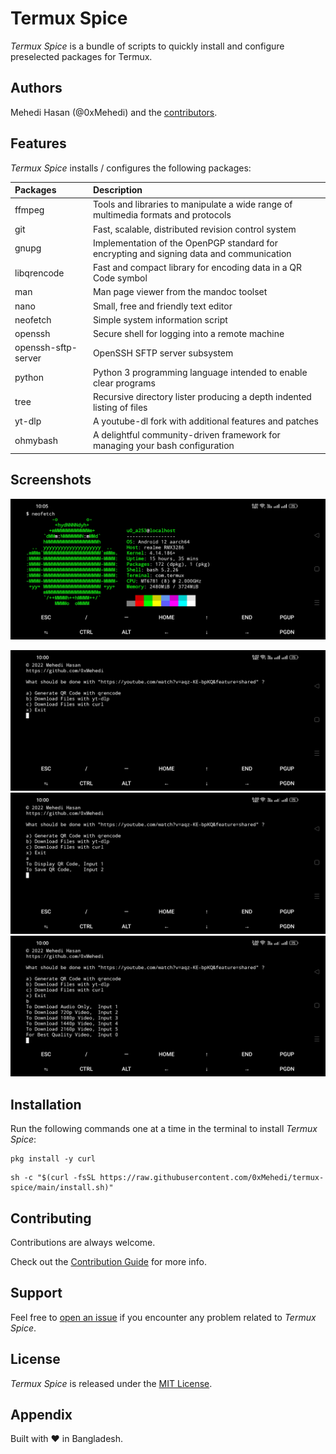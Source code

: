 <!-- cspell:words Mehedi Hasan libqrencode mandoc neofetch ohmybash qrencode termux toolset -->

# Termux Spice

_Termux Spice_ is a bundle of scripts to quickly install and configure preselected packages for Termux.

## Authors

Mehedi Hasan (@0xMehedi) and the [contributors](https://github.com/0xMehedi/termux-spice/graphs/contributors).

## Features

_Termux Spice_ installs / configures the following packages:

| Packages            | Description                                                                              |
| :------------------ | :--------------------------------------------------------------------------------------- |
| ffmpeg              | Tools and libraries to manipulate a wide range of multimedia formats and protocols       |
| git                 | Fast, scalable, distributed revision control system                                      |
| gnupg               | Implementation of the OpenPGP standard for encrypting and signing data and communication |
| libqrencode         | Fast and compact library for encoding data in a QR Code symbol                           |
| man                 | Man page viewer from the mandoc toolset                                                  |
| nano                | Small, free and friendly text editor                                                     |
| neofetch            | Simple system information script                                                         |
| openssh             | Secure shell for logging into a remote machine                                           |
| openssh-sftp-server | OpenSSH SFTP server subsystem                                                            |
| python              | Python 3 programming language intended to enable clear programs                          |
| tree                | Recursive directory lister producing a depth indented listing of files                   |
| yt-dlp              | A youtube-dl fork with additional features and patches                                   |
| ohmybash            | A delightful community-driven framework for managing your bash configuration             |

## Screenshots

![neofetch](./assets/img/neofetch.jpg "Neofetch")

![termux-url-opener - Main Menu](./assets/img/menu_main.jpg "termux-url-opener - Main Menu")
![termux-url-opener - qrencode Menu](./assets/img/menu_qrencode.jpg "termux-url-opener - qrencode Menu")
![termux-url-opener - yt-dlp Menu](./assets/img/menu_yt-dlp.jpg "termux-url-opener - yt-dlp Menu")

## Installation

Run the following commands one at a time in the terminal to install _Termux Spice_:

```shell
pkg install -y curl
```

```shell
sh -c "$(curl -fsSL https://raw.githubusercontent.com/0xMehedi/termux-spice/main/install.sh)"
```

## Contributing

Contributions are always welcome.

Check out the [Contribution Guide](./CONTRIBUTING.md) for more info.

## Support

Feel free to [open an issue](https://github.com/0xMehedi/termux-spice/issues/new/choose) if you encounter any problem related to _Termux Spice_.

## License

_Termux Spice_ is released under the [MIT License](./LICENSE).

## Appendix

Built with :heart: in Bangladesh.

